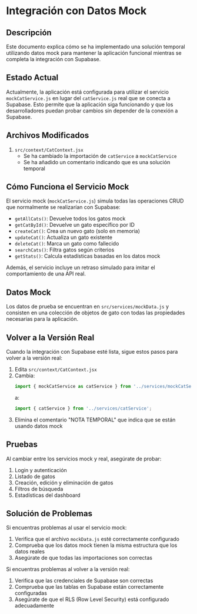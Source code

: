 # Integración con Datos Mock

## Descripción

Este documento explica cómo se ha implementado una solución temporal utilizando datos mock para mantener la aplicación funcional mientras se completa la integración con Supabase.

## Estado Actual

Actualmente, la aplicación está configurada para utilizar el servicio `mockCatService.js` en lugar del `catService.js` real que se conecta a Supabase. Esto permite que la aplicación siga funcionando y que los desarrolladores puedan probar cambios sin depender de la conexión a Supabase.

## Archivos Modificados

1. `src/context/CatContext.jsx`
   - Se ha cambiado la importación de `catService` a `mockCatService`
   - Se ha añadido un comentario indicando que es una solución temporal

## Cómo Funciona el Servicio Mock

El servicio mock (`mockCatService.js`) simula todas las operaciones CRUD que normalmente se realizarían con Supabase:

- `getAllCats()`: Devuelve todos los gatos mock
- `getCatById()`: Devuelve un gato específico por ID
- `createCat()`: Crea un nuevo gato (solo en memoria)
- `updateCat()`: Actualiza un gato existente
- `deleteCat()`: Marca un gato como fallecido
- `searchCats()`: Filtra gatos según criterios
- `getStats()`: Calcula estadísticas basadas en los datos mock

Además, el servicio incluye un retraso simulado para imitar el comportamiento de una API real.

## Datos Mock

Los datos de prueba se encuentran en `src/services/mockData.js` y consisten en una colección de objetos de gato con todas las propiedades necesarias para la aplicación.

## Volver a la Versión Real

Cuando la integración con Supabase esté lista, sigue estos pasos para volver a la versión real:

1. Edita `src/context/CatContext.jsx`
2. Cambia:
   ```javascript
   import { mockCatService as catService } from '../services/mockCatService';
   ```
   a:
   ```javascript
   import { catService } from '../services/catService';
   ```
3. Elimina el comentario "NOTA TEMPORAL" que indica que se están usando datos mock

## Pruebas

Al cambiar entre los servicios mock y real, asegúrate de probar:

1. Login y autenticación
2. Listado de gatos
3. Creación, edición y eliminación de gatos
4. Filtros de búsqueda
5. Estadísticas del dashboard

## Solución de Problemas

Si encuentras problemas al usar el servicio mock:

1. Verifica que el archivo `mockData.js` esté correctamente configurado
2. Comprueba que los datos mock tienen la misma estructura que los datos reales
3. Asegúrate de que todas las importaciones son correctas

Si encuentras problemas al volver a la versión real:

1. Verifica que las credenciales de Supabase son correctas
2. Comprueba que las tablas en Supabase están correctamente configuradas
3. Asegúrate de que el RLS (Row Level Security) está configurado adecuadamente
